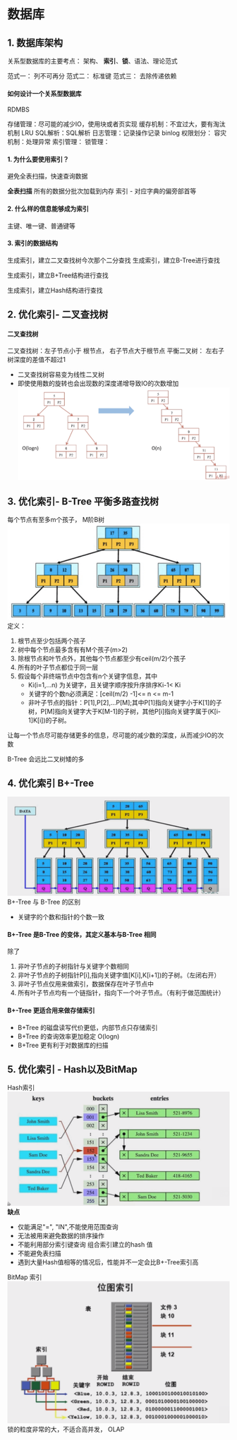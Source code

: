 # 数据库
## 1. 数据库架构

关系型数据库的主要考点： 架构、 **索引**、**锁**、语法、理论范式

范式一： 列不可再分
范式二： 标准键
范式三： 去除传递依赖

#### 如何设计一个关系型数据库
RDMBS

存储管理：尽可能的减少IO，使用块或者页实现
缓存机制：不宜过大，要有淘汰机制 LRU
SQL解析：SQL解析
日志管理：记录操作记录 binlog
权限划分：
容灾机制：处理异常
索引管理：
锁管理：




#### 1. 为什么要使用索引？
避免全表扫描，快速查询数据

**全表扫描** 所有的数据分批次加载到内存
索引 - 对应字典的偏旁部首等 

#### 2. 什么样的信息能够成为索引
主键、唯一键、普通键等
#### 3. 索引的数据结构
生成索引，建立二叉查找树今次那个二分查找
生成索引，建立B-Tree进行查找

生成索引，建立B+Tree结构进行查找

生成索引，建立Hash结构进行查找

## 2. 优化索引- 二叉查找树
#### 二叉查找树
二叉查找树：左子节点小于 根节点， 右子节点大于根节点
平衡二叉树： 左右子树深度的差值不超过1

- 二叉查找树容易变为线性二叉树
- 即使使用数的旋转也会出现数的深度递增导致IO的次数增加
![](img/2019-09-15-12-21-39.png)

## 3. 优化索引- B-Tree 平衡多路查找树
每个节点有至多m个孩子， M阶B树
![三阶B树，实际使用中要大于3阶](img/2019-09-15-12-24-39.png)
定义： 
1. 根节点至少包括两个孩子
2. 树中每个节点最多含有有M个孩子(m>2)
3. 除根节点和叶节点外，其他每个节点都至少有ceil(m/2)个孩子
4. 所有的叶子节点都位于同一层
5. 假设每个非终端节点中包含有n个关键字信息，其中
   -  Ki(i=1,...n) 为关键字，且关键字顺序按升序排序Ki-1\< Ki
   - 关键字的个数n必须满足：[ceil(m/2) -1]<= n <= m-1
   - 非叶子节点的指针：P[1],P[2],...P[M];其中P[1]指向关键字小于K[1]的子树，P[M]指向关键字大于K[M-1]的子树，其他P[i]指向关键字属于(K[i-1]K[i])的子树。

让每一个节点尽可能存储更多的信息，尽可能的减少数的深度，从而减少IO的次数

B-Tree 会远比二叉树矮的多

## 4. 优化索引 B+-Tree
![](img/2019-09-15-15-36-32.png)
B+-Tree 与 B-Tree 的区别
- 关键字的个数和指针的个数一致
  
#### B+-Tree 是B-Tree 的变体，其定义基本与B-Tree 相同
除了
1. 非叶子节点的子树指针与关键字个数相同
2. 非叶子节点的子树指针P[i],指向关键字值[K[i],K[i+1])的子树。（左闭右开）
3. 非叶子节点仅用来做索引，数据保存在叶子节点中
4. 所有叶子节点均有一个链指针，指向下一个叶子节点。（有利于做范围统计）

#### B+-Tree 更适合用来做存储索引
- B+Tree 的磁盘读写代价更低，内部节点只存储索引
- B+Tree 的查询效率更加稳定 O(logn)
- B+Tree 更有利于对数据库的扫描

## 5. 优化索引 - Hash以及BitMap
Hash索引
![](img/2019-09-15-22-06-42.png)
**缺点**
- 仅能满足"=", "IN",不能使用范围查询
- 无法被用来避免数据的排序操作
- 不能利用部分索引键查询  组合索引建立的hash 值
- 不能避免表扫描
- 遇到大量Hash值相等的情况后，性能并不一定会比B+-Tree索引高

BitMap 索引
![](img/2019-09-15-22-13-10.png)
锁的粒度非常的大，不适合高并发， OLAP


